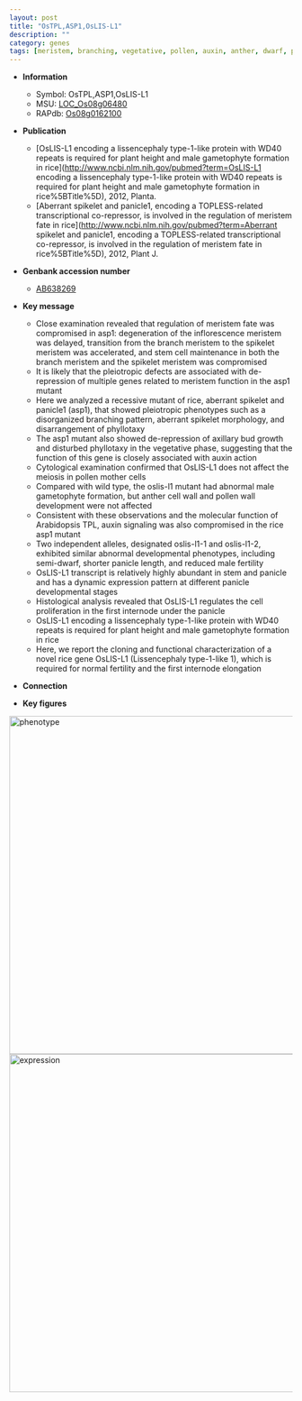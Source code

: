 ```yaml
---
layout: post
title: "OsTPL,ASP1,OsLIS-L1"
description: ""
category: genes
tags: [meristem, branching, vegetative, pollen, auxin, anther, dwarf, panicle, height, spikelet meristem, stem, meiosis, cell wall, growth, fertility, inflorescence, spikelet]
---
```


* **Information**  
    + Symbol: OsTPL,ASP1,OsLIS-L1  
    + MSU: [LOC_Os08g06480](http://rice.plantbiology.msu.edu/cgi-bin/ORF_infopage.cgi?orf=LOC_Os08g06480)  
    + RAPdb: [Os08g0162100](http://rapdb.dna.affrc.go.jp/viewer/gbrowse_details/irgsp1?name=Os08g0162100)  

* **Publication**  
    + [OsLIS-L1 encoding a lissencephaly type-1-like protein with WD40 repeats is required for plant height and male gametophyte formation in rice](http://www.ncbi.nlm.nih.gov/pubmed?term=OsLIS-L1 encoding a lissencephaly type-1-like protein with WD40 repeats is required for plant height and male gametophyte formation in rice%5BTitle%5D), 2012, Planta.
    + [Aberrant spikelet and panicle1, encoding a TOPLESS-related transcriptional co-repressor, is involved in the regulation of meristem fate in rice](http://www.ncbi.nlm.nih.gov/pubmed?term=Aberrant spikelet and panicle1, encoding a TOPLESS-related transcriptional co-repressor, is involved in the regulation of meristem fate in rice%5BTitle%5D), 2012, Plant J.

* **Genbank accession number**  
    + [AB638269](http://www.ncbi.nlm.nih.gov/nuccore/AB638269)

* **Key message**  
    + Close examination revealed that regulation of meristem fate was compromised in asp1: degeneration of the inflorescence meristem was delayed, transition from the branch meristem to the spikelet meristem was accelerated, and stem cell maintenance in both the branch meristem and the spikelet meristem was compromised
    + It is likely that the pleiotropic defects are associated with de-repression of multiple genes related to meristem function in the asp1 mutant
    + Here we analyzed a recessive mutant of rice, aberrant spikelet and panicle1 (asp1), that showed pleiotropic phenotypes such as a disorganized branching pattern, aberrant spikelet morphology, and disarrangement of phyllotaxy
    + The asp1 mutant also showed de-repression of axillary bud growth and disturbed phyllotaxy in the vegetative phase, suggesting that the function of this gene is closely associated with auxin action
    + Cytological examination confirmed that OsLIS-L1 does not affect the meiosis in pollen mother cells
    + Compared with wild type, the oslis-l1 mutant had abnormal male gametophyte formation, but anther cell wall and pollen wall development were not affected
    + Consistent with these observations and the molecular function of Arabidopsis TPL, auxin signaling was also compromised in the rice asp1 mutant
    + Two independent alleles, designated oslis-l1-1 and oslis-l1-2, exhibited similar abnormal developmental phenotypes, including semi-dwarf, shorter panicle length, and reduced male fertility
    + OsLIS-L1 transcript is relatively highly abundant in stem and panicle and has a dynamic expression pattern at different panicle developmental stages
    + Histological analysis revealed that OsLIS-L1 regulates the cell proliferation in the first internode under the panicle
    + OsLIS-L1 encoding a lissencephaly type-1-like protein with WD40 repeats is required for plant height and male gametophyte formation in rice
    + Here, we report the cloning and functional characterization of a novel rice gene OsLIS-L1 (Lissencephaly type-1-like 1), which is required for normal fertility and the first internode elongation

* **Connection**  

* **Key figures**  
<img src="http://ricencode.github.io/images/OsLIS-L1.pheno.png" alt="phenotype"  style="width: 600px;"/>

<img src="http://ricencode.github.io/images/OsLIS-L1.exp.png" alt="expression"  style="width: 600px;"/>


